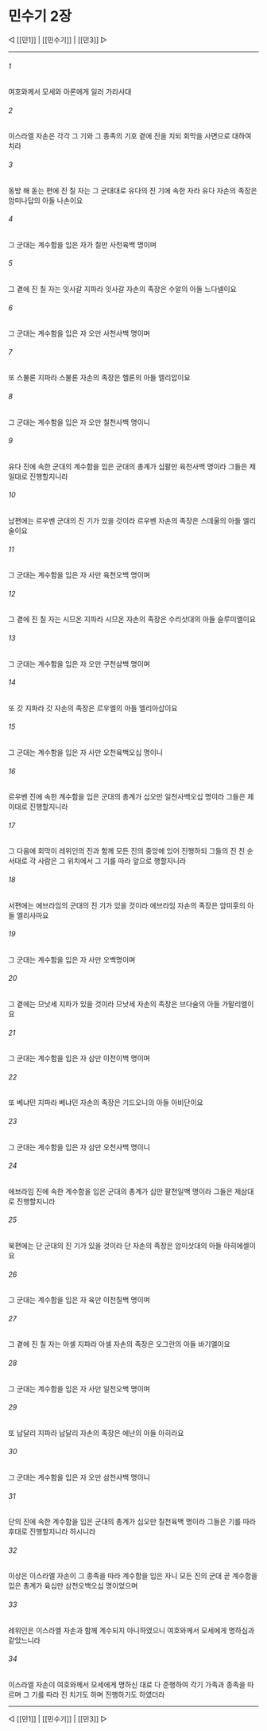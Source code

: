 # 민수기 2장

◁ [[민1]] | [[민수기]] | [[민3]] ▷
***

###### 1
여호와께서 모세와 아론에게 일러 가라사대

###### 2
이스라엘 자손은 각각 그 기와 그 종족의 기호 곁에 진을 치되 회막을 사면으로 대하여 치라

###### 3
동방 해 돋는 편에 진 칠 자는 그 군대대로 유다의 진 기에 속한 자라 유다 자손의 족장은 암미나답의 아들 나손이요

###### 4
그 군대는 계수함을 입은 자가 칠만 사천육백 명이며

###### 5
그 곁에 진 칠 자는 잇사갈 지파라 잇사갈 자손의 족장은 수알의 아들 느다넬이요

###### 6
그 군대는 계수함을 입은 자 오만 사천사백 명이며

###### 7
또 스불론 지파라 스불론 자손의 족장은 헬론의 아들 엘리압이요

###### 8
그 군대는 계수함을 입은 자 오만 칠천사백 명이니

###### 9
유다 진에 속한 군대의 계수함을 입은 군대의 총계가 십팔만 육천사백 명이라 그들은 제일대로 진행할지니라

###### 10
남편에는 르우벤 군대의 진 기가 있을 것이라 르우벤 자손의 족장은 스데울의 아들 엘리술이요

###### 11
그 군대는 계수함을 입은 자 사만 육천오백 명이며

###### 12
그 곁에 진 칠 자는 시므온 지파라 시므온 자손의 족장은 수리삿대의 아들 슬루미엘이요

###### 13
그 군대는 계수함을 입은 자 오만 구천삼백 명이며

###### 14
또 갓 지파라 갓 자손의 족장은 르우엘의 아들 엘리아삽이요

###### 15
그 군대는 계수함을 입은 자 사만 오천육백오십 명이니

###### 16
르우벤 진에 속한 계수함을 입은 군대의 총계가 십오만 일천사백오십 명이라 그들은 제이대로 진행할지니라

###### 17
그 다음에 회막이 레위인의 진과 함께 모든 진의 중앙에 있어 진행하되 그들의 진 친 순서대로 각 사람은 그 위치에서 그 기를 따라 앞으로 행할지니라

###### 18
서편에는 에브라임의 군대의 진 기가 있을 것이라 에브라임 자손의 족장은 암미훗의 아들 엘리사마요

###### 19
그 군대는 계수함을 입은 자 사만 오백명이며

###### 20
그 곁에는 므낫세 지파가 있을 것이라 므낫세 자손의 족장은 브다술의 아들 가말리엘이요

###### 21
그 군대는 계수함을 입은 자 삼만 이천이백 명이며

###### 22
또 베냐민 지파라 베냐민 자손의 족장은 기드오니의 아들 아비단이요

###### 23
그 군대는 계수함을 입은 자 삼만 오천사백 명이니

###### 24
에브라임 진에 속한 계수함을 입은 군대의 총계가 십만 팔천일백 명이라 그들은 제삼대로 진행할지니라

###### 25
북편에는 단 군대의 진 기가 있을 것이라 단 자손의 족장은 암미삿대의 아들 아히에셀이요

###### 26
그 군대는 계수함을 입은 자 육만 이천칠백 명이며

###### 27
그 곁에 진 칠 자는 아셀 지파라 아셀 자손의 족장은 오그란의 아들 바기엘이요

###### 28
그 군대는 계수함을 입은 자 사만 일천오백 명이며

###### 29
또 납달리 지파라 납달리 자손의 족장은 에난의 아들 아히라요

###### 30
그 군대는 계수함을 입은 자 오만 삼천사백 명이니

###### 31
단의 진에 속한 계수함을 입은 군대의 총계가 십오만 칠천육백 명이라 그들은 기를 따라 후대로 진행할지니라 하시니라

###### 32
이상은 이스라엘 자손이 그 종족을 따라 계수함을 입은 자니 모든 진의 군대 곧 계수함을 입은 총계가 육십만 삼천오백오십 명이었으며

###### 33
레위인은 이스라엘 자손과 함께 계수되지 아니하였으니 여호와께서 모세에게 명하심과 같았느니라

###### 34
이스라엘 자손이 여호와께서 모세에게 명하신 대로 다 준행하여 각기 가족과 종족을 따르며 그 기를 따라 진 치기도 하며 진행하기도 하였더라

***
◁ [[민1]] | [[민수기]] | [[민3]] ▷